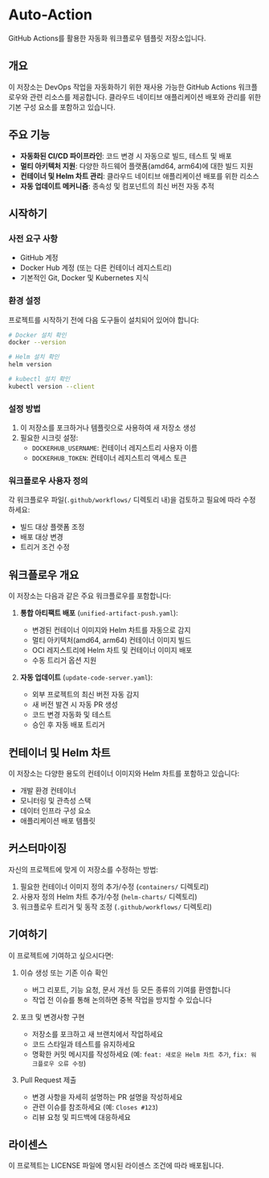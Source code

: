 # Auto-Action

GitHub Actions를 활용한 자동화 워크플로우 템플릿 저장소입니다.

## 개요

이 저장소는 DevOps 작업을 자동화하기 위한 재사용 가능한 GitHub Actions 워크플로우와 관련 리소스를 제공합니다. 클라우드 네이티브 애플리케이션 배포와 관리를 위한 기본 구성 요소를 포함하고 있습니다.

## 주요 기능

- **자동화된 CI/CD 파이프라인**: 코드 변경 시 자동으로 빌드, 테스트 및 배포
- **멀티 아키텍처 지원**: 다양한 하드웨어 플랫폼(amd64, arm64)에 대한 빌드 지원
- **컨테이너 및 Helm 차트 관리**: 클라우드 네이티브 애플리케이션 배포를 위한 리소스
- **자동 업데이트 메커니즘**: 종속성 및 컴포넌트의 최신 버전 자동 추적

## 시작하기

### 사전 요구 사항

- GitHub 계정
- Docker Hub 계정 (또는 다른 컨테이너 레지스트리)
- 기본적인 Git, Docker 및 Kubernetes 지식

### 환경 설정

프로젝트를 시작하기 전에 다음 도구들이 설치되어 있어야 합니다:

```bash
# Docker 설치 확인
docker --version

# Helm 설치 확인
helm version

# kubectl 설치 확인
kubectl version --client
```

### 설정 방법

1. 이 저장소를 포크하거나 템플릿으로 사용하여 새 저장소 생성
2. 필요한 시크릿 설정:
   - `DOCKERHUB_USERNAME`: 컨테이너 레지스트리 사용자 이름
   - `DOCKERHUB_TOKEN`: 컨테이너 레지스트리 액세스 토큰

### 워크플로우 사용자 정의

각 워크플로우 파일(`.github/workflows/` 디렉토리 내)을 검토하고 필요에 따라 수정하세요:

- 빌드 대상 플랫폼 조정
- 배포 대상 변경
- 트리거 조건 수정

## 워크플로우 개요

이 저장소는 다음과 같은 주요 워크플로우를 포함합니다:

1. **통합 아티팩트 배포** (`unified-artifact-push.yaml`):
   - 변경된 컨테이너 이미지와 Helm 차트를 자동으로 감지
   - 멀티 아키텍처(amd64, arm64) 컨테이너 이미지 빌드
   - OCI 레지스트리에 Helm 차트 및 컨테이너 이미지 배포
   - 수동 트리거 옵션 지원

2. **자동 업데이트** (`update-code-server.yaml`):
   - 외부 프로젝트의 최신 버전 자동 감지
   - 새 버전 발견 시 자동 PR 생성
   - 코드 변경 자동화 및 테스트
   - 승인 후 자동 배포 트리거

## 컨테이너 및 Helm 차트

이 저장소는 다양한 용도의 컨테이너 이미지와 Helm 차트를 포함하고 있습니다:

- 개발 환경 컨테이너
- 모니터링 및 관측성 스택
- 데이터 인프라 구성 요소
- 애플리케이션 배포 템플릿

## 커스터마이징

자신의 프로젝트에 맞게 이 저장소를 수정하는 방법:

1. 필요한 컨테이너 이미지 정의 추가/수정 (`containers/` 디렉토리)
2. 사용자 정의 Helm 차트 추가/수정 (`helm-charts/` 디렉토리)
3. 워크플로우 트리거 및 동작 조정 (`.github/workflows/` 디렉토리)

## 기여하기

이 프로젝트에 기여하고 싶으시다면:

1. 이슈 생성 또는 기존 이슈 확인
   - 버그 리포트, 기능 요청, 문서 개선 등 모든 종류의 기여를 환영합니다
   - 작업 전 이슈를 통해 논의하면 중복 작업을 방지할 수 있습니다

2. 포크 및 변경사항 구현
   - 저장소를 포크하고 새 브랜치에서 작업하세요
   - 코드 스타일과 테스트를 유지하세요
   - 명확한 커밋 메시지를 작성하세요 (예: `feat: 새로운 Helm 차트 추가`, `fix: 워크플로우 오류 수정`)

3. Pull Request 제출
   - 변경 사항을 자세히 설명하는 PR 설명을 작성하세요
   - 관련 이슈를 참조하세요 (예: `Closes #123`)
   - 리뷰 요청 및 피드백에 대응하세요

## 라이센스

이 프로젝트는 LICENSE 파일에 명시된 라이센스 조건에 따라 배포됩니다.